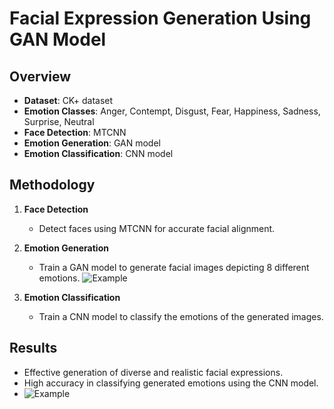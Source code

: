 # Facial Expression Generation Using GAN Model

## Overview
- **Dataset**: CK+ dataset
- **Emotion Classes**: Anger, Contempt, Disgust, Fear, Happiness, Sadness, Surprise, Neutral
- **Face Detection**: MTCNN
- **Emotion Generation**: GAN model
- **Emotion Classification**: CNN model

## Methodology
1. **Face Detection**
   - Detect faces using MTCNN for accurate facial alignment.   
   
2. **Emotion Generation**
   - Train a GAN model to generate facial images depicting 8 different emotions.
![Example](https://i.ibb.co/p1pB1HR/fw.png)    
3. **Emotion Classification**
   - Train a CNN model to classify the emotions of the generated images.
## Results
- Effective generation of diverse and realistic facial expressions.
- High accuracy in classifying generated emotions using the CNN model.
- ![Example](https://i.ibb.co/rF9frYg/fk.png)
